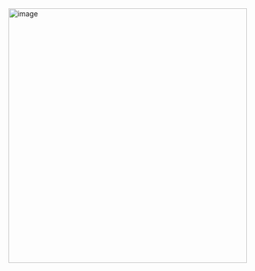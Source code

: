 <img width="471" height="502" alt="image" src="https://github.com/user-attachments/assets/9a1ab253-4bbf-40e8-b76e-97af068a182c" />

